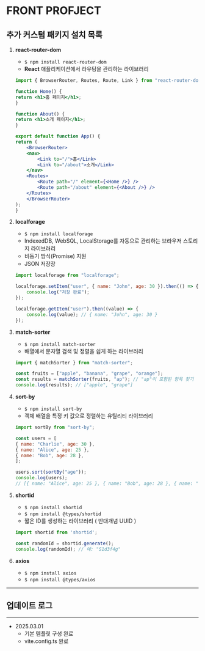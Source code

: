 # FRONT PROFJECT 


## 추가 커스텀 패키지 설치 목록
1. **react-router-dom**
    - `$ npm install react-router-dom`
    - **React** 애플리케이션에서 라우팅을 관리하는 라이브러리
    
    ```jsx 
    import { BrowserRouter, Routes, Route, Link } from "react-router-dom";

    function Home() {
    return <h1>홈 페이지</h1>;
    }

    function About() {
    return <h1>소개 페이지</h1>;
    }

    export default function App() {
    return (
        <BrowserRouter>
        <nav>
            <Link to="/">홈</Link>
            <Link to="/about">소개</Link>
        </nav>
        <Routes>
            <Route path="/" element={<Home />} />
            <Route path="/about" element={<About />} />
        </Routes>
        </BrowserRouter>
    );
    }
    ```
2. **localforage**
    - `$ npm install localforage`
    - IndexedDB, WebSQL, LocalStorage를 자동으로 관리하는 브라우저 스토리지 라이브러리
    - 비동기 방식(Promise) 지원
    - JSON 저장장

    ```js
    import localforage from "localforage";

    localforage.setItem("user", { name: "John", age: 30 }).then(() => {
        console.log("저장 완료");
    });

    localforage.getItem("user").then((value) => {
        console.log(value); // { name: "John", age: 30 }
    });
    ```
3. **match-sorter**
    - `$ npm install match-sorter`
    - 배열에서 문자열 검색 및 정렬을 쉽게 하는 라이브러리

    ```js
    import { matchSorter } from "match-sorter";

    const fruits = ["apple", "banana", "grape", "orange"];
    const results = matchSorter(fruits, "ap"); // "ap"이 포함된 항목 찾기
    console.log(results); // ["apple", "grape"]
    ```
4. **sort-by**
    - `$ npm install sort-by`
    - 객체 배열을 특정 키 값으로 정렬하는 유틸리티 라이브러리

    ```js
    import sortBy from "sort-by";

    const users = [
    { name: "Charlie", age: 30 },
    { name: "Alice", age: 25 },
    { name: "Bob", age: 28 },
    ];

    users.sort(sortBy("age"));
    console.log(users);
    // [{ name: "Alice", age: 25 }, { name: "Bob", age: 28 }, { name: "Charlie", age: 30 }]
    ```

4. **shortid**
    - `$ npm install shortid`
    - `$ npm install @types/shortid`
    - 짧은 ID를 생성하는 라이브러리 ( 반대개념 UUID )

    ```js
    import shortid from 'shortid';

    const randomId = shortid.generate();
    console.log(randomId); // 예: "S1d3f4g"
    ```

5. **axios**
    - `$ npm install axios`
    - `$ npm install @types/axios`



---
## 업데이트 로그 
---
+ 2025.03.01
    - 기본 템플릿 구성 완료
    - vite.config.ts 완료 